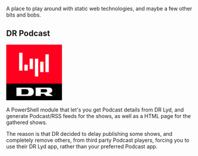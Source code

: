 A place to play around with static web technologies, and maybe a few other bits and bobs.

## DR Podcast

[<img alt="DR Lyd logo" src="/podcast/assets/icon-logo-drlyd.svg" width="150">](https://briped.github.io/podcast/)

A PowerShell module that let's you get Podcast details from DR Lyd, and generate Podcast/RSS feeds for the shows, as well as a HTML page for the gathered shows.

The reason is that DR decided to delay publishing some shows, and completely remove others, from third party Podcast players, forcing you to use their DR Lyd app, rather than your preferred Podcast app.
